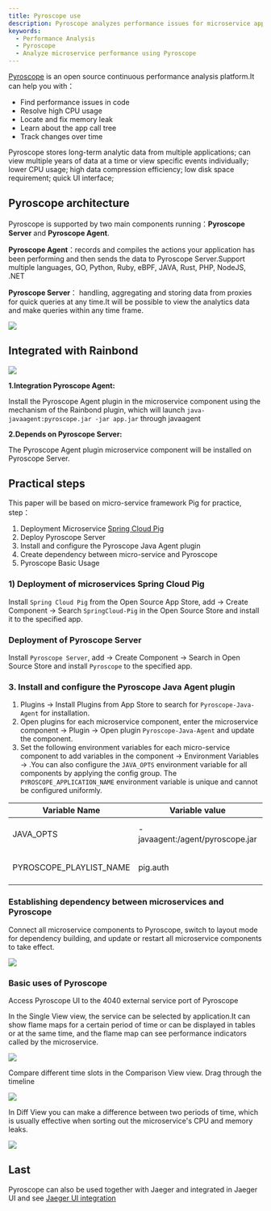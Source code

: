 ```yaml
---
title: Pyroscope use
description: Pyroscope analyzes performance issues for microservice applications on Rainbond.
keywords:
  - Performance Analysis
  - Pyroscope
  - Analyze microservice performance using Pyroscope
---
```


[Pyroscope](https://pyroscope.io/) is an open source continuous performance analysis platform.It can help you with：

- Find performance issues in code
- Resolve high CPU usage
- Locate and fix memory leak
- Learn about the app call tree
- Track changes over time

Pyroscope stores long-term analytic data from multiple applications; can view multiple years of data at a time or view specific events individually; lower CPU usage; high data compression efficiency; low disk space requirement; quick UI interface;

## Pyroscope architecture

Pyroscope is supported by two main components running：**Pyroscope Server** and **Pyroscope Agent**.

**Pyroscope Agent**：records and compiles the actions your application has been performing and then sends the data to Pyroscope Server.Support multiple languages, GO, Python, Ruby, eBPF, JAVA, Rust, PHP, NodeJS, .NET

**Pyroscope Server**： handling, aggregating and storing data from proxies for quick queries at any time.It will be possible to view the analytics data and make queries within any time frame.

![](https://static.goodrain.com/wechat/pyroscope/1.png)

## Integrated with Rainbond

![](https://static.goodrain.com/wechat/pyroscope/2.png)

**1.Integration Pyroscope Agent:**

Install the Pyroscope Agent plugin in the microservice component using the mechanism of the Rainbond plugin, which will launch `java-javaagent:pyroscope.jar -jar app.jar` through javaagent

**2.Depends on Pyroscope Server:**

The Pyroscope Agent plugin microservice component will be installed on Pyroscope Server.

## Practical steps

This paper will be based on micro-service framework Pig for practice, step：

1. Deployment Microservice [Spring Cloud Pig](/docs/microservice/example/pig)
2. Deploy Pyroscope Server
3. Install and configure the Pyroscope Java Agent plugin
4. Create dependency between micro-service and Pyroscope
5. Pyroscope Basic Usage

### 1) Deployment of microservices Spring Cloud Pig

Install `Spring Cloud Pig` from the Open Source App Store, add -> Create Component -> Search `SpringCloud-Pig` in the Open Source Store and install it to the specified app.

### Deployment of Pyroscope Server

Install `Pyroscope Server`, add -> Create Component -> Search in Open Source Store and install `Pyroscope` to the specified app.

### 3. Install and configure the Pyroscope Java Agent plugin

1. Plugins -> Install Plugins from App Store to search for `Pyroscope-Java-Agent` for installation.
2. Open plugins for each microservice component, enter the microservice component -> Plugin -> Open plugin `Pyroscope-Java-Agent` and update the component.
3. Set the following environment variables for each micro-service component to add variables in the component -> Environment Variables -> .You can also configure the `JAVA_OPTS` environment variable for all components by applying the config group. The `PYROSCOPE_APPLICATION_NAME` environment variable is unique and cannot be configured uniformly.

| Variable Name                                                     | Variable value                                                  | Note                          |
| ----------------------------------------------------------------- | --------------------------------------------------------------- | ----------------------------- |
| JAVA_OPTS                                    | -javaagent:/agent/pyroscope.jar | Java agent startup parameters |
| PYROSCOPE_PLAYLIST_NAME | pig.auth                                        | Microservice Module Name      |

### Establishing dependency between microservices and Pyroscope

Connect all microservice components to Pyroscope, switch to layout mode for dependency building, and update or restart all microservice components to take effect.

![](https://static.goodrain.com/wechat/pyroscope/8.png)

### Basic uses of Pyroscope

Access Pyroscope UI to the 4040 external service port of Pyroscope

In the Single View view, the service can be selected by application.It can show flame maps for a certain period of time or can be displayed in tables or at the same time, and the flame map can see performance indicators called by the microservice.

![](https://static.goodrain.com/wechat/pyroscope/9.png)

Compare different time slots in the Comparison View view. Drag through the timeline

![](https://static.goodrain.com/wechat/pyroscope/10.png)

In Diff View you can make a difference between two periods of time, which is usually effective when sorting out the microservice's CPU and memory leaks.

![](https://static.goodrain.com/wechat/pyroscope/11.png)

## Last

Pyroscope can also be used together with Jaeger and integrated in Jaeger UI and see [Jaeger UI integration](https://github.com/pyroscope-io/jaeger-ui)
